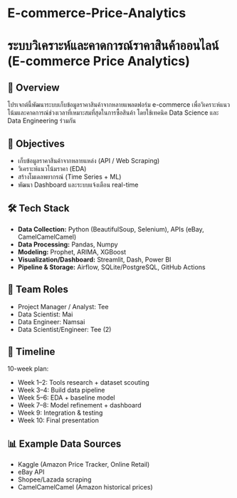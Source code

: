 # E-commerce-Price-Analytics
# ระบบวิเคราะห์และคาดการณ์ราคาสินค้าออนไลน์ (E-commerce Price Analytics)

## 🔎 Overview
โปรเจกต์นี้พัฒนาระบบเก็บข้อมูลราคาสินค้าจากหลายแพลตฟอร์ม e-commerce 
เพื่อวิเคราะห์แนวโน้มและคาดการณ์ช่วงเวลาที่เหมาะสมที่สุดในการซื้อสินค้า 
โดยใช้เทคนิค Data Science และ Data Engineering ร่วมกัน

## 📌 Objectives
- เก็บข้อมูลราคาสินค้าจากหลายแหล่ง (API / Web Scraping)
- วิเคราะห์แนวโน้มราคา (EDA)
- สร้างโมเดลพยากรณ์ (Time Series + ML)
- พัฒนา Dashboard และระบบแจ้งเตือน real-time

## 🛠️ Tech Stack
- **Data Collection:** Python (BeautifulSoup, Selenium), APIs (eBay, CamelCamelCamel)
- **Data Processing:** Pandas, Numpy
- **Modeling:** Prophet, ARIMA, XGBoost
- **Visualization/Dashboard:** Streamlit, Dash, Power BI
- **Pipeline & Storage:** Airflow, SQLite/PostgreSQL, GitHub Actions

## 👥 Team Roles
- Project Manager / Analyst: Tee
- Data Scientist: Mai
- Data Engineer: Namsai
- Data Scientist/Engineer: Tee (2)

## 📅 Timeline
10-week plan:  
- Week 1–2: Tools research + dataset scouting  
- Week 3–4: Build data pipeline  
- Week 5–6: EDA + baseline model  
- Week 7–8: Model refinement + dashboard  
- Week 9: Integration & testing  
- Week 10: Final presentation  

## 📊 Example Data Sources
- Kaggle (Amazon Price Tracker, Online Retail)
- eBay API
- Shopee/Lazada scraping
- CamelCamelCamel (Amazon historical prices)
